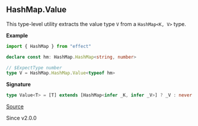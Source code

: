 ## HashMap.Value

This type-level utility extracts the value type `V` from a `HashMap<K, V>` type.

**Example**

```ts
import { HashMap } from "effect"

declare const hm: HashMap.HashMap<string, number>

// $ExpectType number
type V = HashMap.HashMap.Value<typeof hm>

```

**Signature**

```ts
type Value<T> = [T] extends [HashMap<infer _K, infer _V>] ? _V : never
```

[Source](https://github.com/Effect-TS/effect/tree/main/packages/effect/src/HashMap.ts#L72)

Since v2.0.0